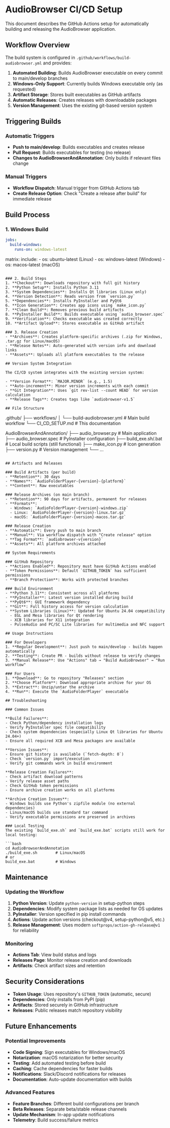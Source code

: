 # AudioBrowser CI/CD Setup

This document describes the GitHub Actions setup for automatically building and releasing the AudioBrowser application.

## Workflow Overview

The build system is configured in `.github/workflows/build-audiobrowser.yml` and provides:

1. **Automated Building**: Builds AudioBrowser executable on every commit to main/develop branches
2. **Windows-Only Support**: Currently builds Windows executable only (as requested)
3. **Artifact Storage**: Stores built executables as GitHub artifacts
4. **Automatic Releases**: Creates releases with downloadable packages
5. **Version Management**: Uses the existing git-based version system

## Triggering Builds

### Automatic Triggers
- **Push to main/develop**: Builds executables and creates release
- **Pull Request**: Builds executables for testing (no release)
- **Changes to AudioBrowserAndAnnotation**: Only builds if relevant files change

### Manual Triggers
- **Workflow Dispatch**: Manual trigger from GitHub Actions tab
- **Create Release Option**: Check "Create a release after build" for immediate release

## Build Process

### 1. Windows Build
```yaml
jobs:
  build-windows:
    runs-on: windows-latest
```
  matrix:
    include:
      - os: ubuntu-latest (Linux)
      - os: windows-latest (Windows) 
      - os: macos-latest (macOS)
```

### 2. Build Steps
1. **Checkout**: Downloads repository with full git history
2. **Python Setup**: Installs Python 3.11
3. **System Dependencies**: Installs Qt libraries (Linux only)
4. **Version Detection**: Reads version from `version.py` 
5. **Dependencies**: Installs PyInstaller and PyQt6
6. **Icon Generation**: Creates app icons using `make_icon.py`
7. **Clean Build**: Removes previous build artifacts
8. **PyInstaller Build**: Builds executable using `audio_browser.spec`
9. **Verification**: Checks executable was created correctly
10. **Artifact Upload**: Stores executable as GitHub artifact

### 3. Release Creation
- **Archives**: Creates platform-specific archives (.zip for Windows, .tar.gz for Linux/macOS)
- **Release Notes**: Auto-generated with version info and download links
- **Assets**: Uploads all platform executables to the release

## Version System Integration

The CI/CD system integrates with the existing version system:

- **Version Format**: `MAJOR.MINOR` (e.g., 1.5)
- **Auto-increment**: Minor version increments with each commit
- **Git Integration**: Uses `git rev-list --count HEAD` for version calculation
- **Release Tags**: Creates tags like `audiobrowser-v1.5`

## File Structure

```
.github/
├── workflows/
│   └── build-audiobrowser.yml    # Main build workflow
└── CI_CD_SETUP.md                # This documentation

AudioBrowserAndAnnotation/
├── audio_browser.py               # Main application
├── audio_browser.spec             # PyInstaller configuration
├── build_exe.sh/.bat             # Local build scripts (still functional)
├── make_icon.py                   # Icon generation
├── version.py                     # Version management
└── ...
```

## Artifacts and Releases

### Build Artifacts (per build)
- **Retention**: 30 days
- **Names**: `AudioFolderPlayer-{version}-{platform}`
- **Content**: Raw executables

### Release Archives (on main branch)
- **Retention**: 90 days for artifacts, permanent for releases  
- **Formats**:
  - Windows: `AudioFolderPlayer-{version}-windows.zip`
  - Linux: `AudioFolderPlayer-{version}-linux.tar.gz`
  - macOS: `AudioFolderPlayer-{version}-macos.tar.gz`

### Release Creation
- **Automatic**: Every push to main branch
- **Manual**: Via workflow dispatch with "Create release" option
- **Tag Format**: `audiobrowser-v{version}`
- **Assets**: All platform archives attached

## System Requirements

### GitHub Repository
- **Actions Enabled**: Repository must have GitHub Actions enabled
- **Token Permissions**: Default `GITHUB_TOKEN` has sufficient permissions
- **Branch Protection**: Works with protected branches

### Build Environment
- **Python 3.11**: Consistent across all platforms
- **PyInstaller**: Latest version installed during build
- **PyQt6**: GUI framework dependency
- **Git**: Full history access for version calculation
- **System Libraries (Linux)**: Updated for Ubuntu 24.04 compatibility
  - EGL and Mesa libraries for Qt rendering
  - XCB libraries for X11 integration
  - PulseAudio and PC/SC Lite libraries for multimedia and NFC support

## Usage Instructions

### For Developers
1. **Regular Development**: Just push to main/develop - builds happen automatically
2. **Testing**: Create PR - builds without release to verify changes
3. **Manual Release**: Use "Actions" tab → "Build AudioBrowser" → "Run workflow"

### For Users
1. **Download**: Go to repository "Releases" section  
2. **Choose Platform**: Download appropriate archive for your OS
3. **Extract**: Unzip/untar the archive
4. **Run**: Execute the `AudioFolderPlayer` executable

## Troubleshooting

### Common Issues

**Build Failures**:
- Check Python/dependency installation logs
- Verify PyInstaller spec file compatibility
- Check system dependencies (especially Linux Qt libraries for Ubuntu 24.04+)
- Ensure all required XCB and Mesa packages are available

**Version Issues**:
- Ensure git history is available (`fetch-depth: 0`)
- Check `version.py` import/execution
- Verify git commands work in build environment

**Release Creation Failures**:
- Check artifact download patterns
- Verify release asset paths
- Check GitHub token permissions
- Ensure archive creation works on all platforms

**Archive Creation Issues**:
- Windows builds use Python's zipfile module (no external dependencies)
- Linux/macOS builds use standard tar command
- Verify executable permissions are preserved in archives

### Local Testing
The existing `build_exe.sh` and `build_exe.bat` scripts still work for local testing:

```bash
cd AudioBrowserAndAnnotation
./build_exe.sh        # Linux/macOS
# or
build_exe.bat         # Windows
```

## Maintenance

### Updating the Workflow
1. **Python Version**: Update `python-version` in setup-python steps
2. **Dependencies**: Modify system package lists as needed for OS updates
3. **PyInstaller**: Version specified in pip install commands
4. **Actions**: Update action versions (checkout@v4, setup-python@v5, etc.)
5. **Release Management**: Uses modern `softprops/action-gh-release@v1` for reliability

### Monitoring
- **Actions Tab**: View build status and logs
- **Releases Page**: Monitor release creation and downloads
- **Artifacts**: Check artifact sizes and retention

## Security Considerations

- **Token Usage**: Uses repository's `GITHUB_TOKEN` (automatic, secure)
- **Dependencies**: Only installs from PyPI (pip)
- **Artifacts**: Stored securely in GitHub infrastructure  
- **Releases**: Public releases match repository visibility

## Future Enhancements

### Potential Improvements
- **Code Signing**: Sign executables for Windows/macOS
- **Notarization**: macOS notarization for better security
- **Testing**: Add automated testing before build
- **Caching**: Cache dependencies for faster builds
- **Notifications**: Slack/Discord notifications for releases
- **Documentation**: Auto-update documentation with builds

### Advanced Features
- **Feature Branches**: Different build configurations per branch
- **Beta Releases**: Separate beta/stable release channels  
- **Update Mechanism**: In-app update notifications
- **Telemetry**: Build success/failure metrics